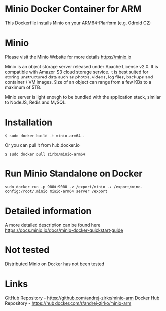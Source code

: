 # Minio Docker Container for ARM
This Dockerfile installs Minio on your ARM64-Plarform (e.g. Odroid C2)

# Minio
Please visit the Minio Website for more details https://minio.io

Minio is an object storage server released under Apache License v2.0. It is compatible with Amazon S3 cloud storage service. It is best suited for storing unstructured data such as photos, videos, log files, backups and container / VM images. Size of an object can range from a few KBs to a maximum of 5TB.

Minio server is light enough to be bundled with the application stack, similar to NodeJS, Redis and MySQL.

# Installation
```
$ sudo docker build -t minio-arm64 .
```

Or you can pull it from hub.docker.io
```
$ sudo docker pull zirko/minio-arm64
```

# Run Minio Standalone on Docker
```
sudo docker run -p 9000:9000 -v /export/minio -v /export/mino-config:/root/.minio minio-arm64 server /export
```

# Detailed information
A more detailed description can be found here https://docs.minio.io/docs/minio-docker-quickstart-guide

# Not tested
Distributed Minio on Docker has not been tested

# Links
GitHub Repository - https://github.com/andrej-zirko/minio-arm
Docker Hub Repository - https://hub.docker.com/r/andrej-zirko/minio-arm
